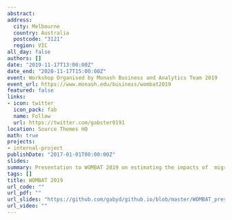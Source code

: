 ```yaml
---
abstract: 
address:
  city: Melbourne
  country: Australia
  postcode: "3121"
  region: VIC
all_day: false
authors: []
date: "2019-11-17T13:00:00Z"
date_end: "2020-11-17T15:00:00Z"
event: Workshop Organised by Monash Business and Analytics Team 2019 
event_url: https://www.monash.edu/business/wombat2019
featured: false
links:
- icon: twitter
  icon_pack: fab
  name: Follow
  url: https://twitter.com/gabster0191
location: Source Themes HQ
math: true
projects:
- internal-project
publishDate: "2017-01-01T00:00:00Z"
slides: 
summary: Presentation to WOMBAT 2019 on estimating the impacts of  migration on labour markets
tags: []
title: WOMBAT 2019 
url_code: ""
url_pdf: ""
url_slides: "https://github.com/gabyd/github.io/blob/master/WOMBAT_pres_final.pptx"
url_video: ""
---
```



